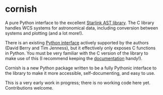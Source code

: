 # cornish
A pure Python interface to the excellent [Starlink AST library](http://starlink.eao.hawaii.edu/starlink/AST). The C library handles WCS systems for astronomical data, including conversion between systems and plotting (and a lot more!).

There is an existing [Python interface](https://pypi.python.org/pypi/starlink-pyast/3.9.0) actively supported by the authors (David Berry and Tim Jenness), but it effectively only exposes C functions in Python. You must be very familiar with the C version of the library to make use of this (I recommend keeping the [documentation](http://starlink.eao.hawaii.edu/devdocs/sun211.htx/sun211.html) handy!).

Cornish is a new Python package written to be a fully Pythonic interface to the library to make it more accessible, self-documenting, and easy to use.

This is a very early work in progress; there is no working code here yet. Contributions welcome.

